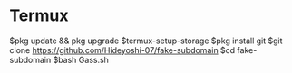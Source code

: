 # Termux




$pkg update && pkg upgrade
$termux-setup-storage
$pkg install git
$git clone https://github.com/Hideyoshi-07/fake-subdomain
$cd fake-subdomain
$bash Gass.sh
